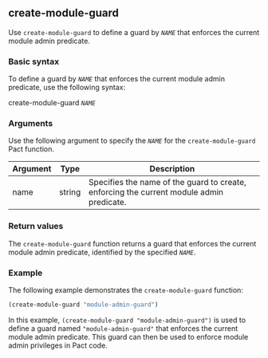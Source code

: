 ## create-module-guard
Use `create-module-guard` to define a guard by *`NAME`* that enforces the current module admin predicate.

### Basic syntax

To define a guard by *`NAME`* that enforces the current module admin predicate, use the following syntax:

create-module-guard *`NAME`*

### Arguments

Use the following argument to specify the *`NAME`* for the `create-module-guard` Pact function.

| Argument | Type | Description |
| --- | --- | --- |
| name | string | Specifies the name of the guard to create, enforcing the current module admin predicate. |

### Return values

The `create-module-guard` function returns a guard that enforces the current module admin predicate, identified by the specified *`NAME`*.

### Example

The following example demonstrates the `create-module-guard` function:

```lisp
(create-module-guard "module-admin-guard")
```

In this example, `(create-module-guard "module-admin-guard")` is used to define a guard named `"module-admin-guard"` that enforces the current module admin predicate. This guard can then be used to enforce module admin privileges in Pact code.
